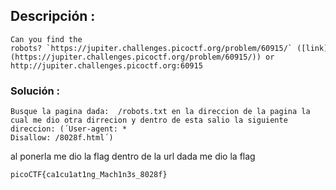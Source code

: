 ## Descripción :
	Can you find the robots? `https://jupiter.challenges.picoctf.org/problem/60915/` ([link](https://jupiter.challenges.picoctf.org/problem/60915/)) or http://jupiter.challenges.picoctf.org:60915
### Solución :
	Busque la pagina dada:  /robots.txt en la direccion de la pagina la cual me dio otra dirrecion y dentro de esta salio la siguiente direccion: (´User-agent: *
	Disallow: /8028f.html´)
al ponerla me dio la flag dentro de la url dada me dio la flag

	picoCTF{ca1cu1at1ng_Mach1n3s_8028f}
